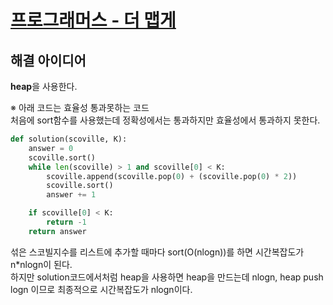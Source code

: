 # [프로그래머스 - 더 맵게](https://programmers.co.kr/learn/courses/30/lessons/42626)

## 해결 아이디어

**heap**을 사용한다.

※ 아래 코드는 효율성 통과못하는 코드  
처음에 sort함수를 사용했는데 정확성에서는 통과하지만 효율성에서 통과하지 못한다.

```python
def solution(scoville, K):
    answer = 0
    scoville.sort()
    while len(scoville) > 1 and scoville[0] < K:
        scoville.append(scoville.pop(0) + (scoville.pop(0) * 2))
        scoville.sort()
        answer += 1

    if scoville[0] < K:
        return -1
    return answer
```

섞은 스코빌지수를 리스트에 추가할 때마다 sort(O(nlogn))를 하면 시간복잡도가 n\*nlogn이 된다.  
하지만 solution코드에서처럼 heap을 사용하면 heap을 만드는데 nlogn, heap push logn 이므로 최종적으로 시간복잡도가 nlogn이다.

